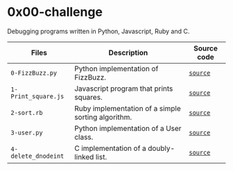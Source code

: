 # 0x00-challenge

Debugging programs written in Python, Javascript, Ruby and C.

Files | Description | Source code
---|---|---
`0-FizzBuzz.py` | Python implementation of FizzBuzz. | [`source`](https://github.com/holbertonschool/0x00-Fix_My_Code_Challenge/blob/master/0-fizzbuzz.py)
`1-Print_square.js` | Javascript program that prints squares. | [`source`](https://github.com/holbertonschool/0x00-Fix_My_Code_Challenge/blob/master/1-print_square.js)
`2-sort.rb` | Ruby implementation of a simple sorting algorithm. | [`source`](https://github.com/holbertonschool/0x00-Fix_My_Code_Challenge/blob/master/2-sort.rb)
`3-user.py` | Python implementation of a User class. | [`source`](https://github.com/holbertonschool/0x00-Fix_My_Code_Challenge/blob/master/3-user.py)
`4-delete_dnodeint` | C implementation of a doubly-linked list. | [`source`](https://github.com/holbertonschool/0x00-Fix_My_Code_Challenge/tree/master/4-delete_dnodeint)
